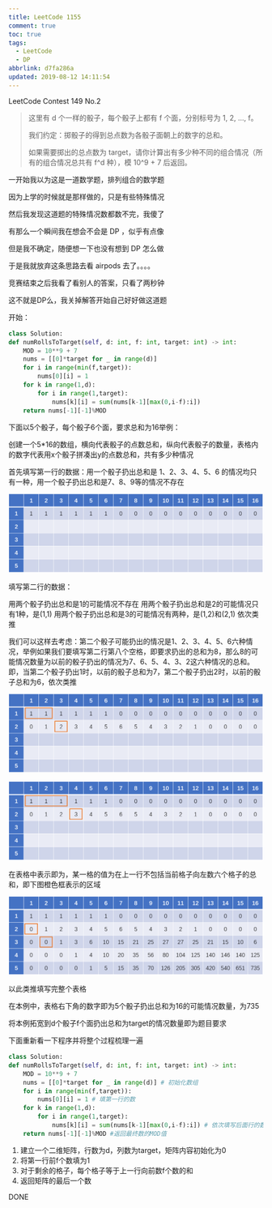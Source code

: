 ```yaml
---
title: LeetCode 1155
comment: true
toc: true
tags:
  - LeetCode
  - DP
abbrlink: d7fa286a
updated: 2019-08-12 14:11:54
---
```


LeetCode Contest 149 No.2

> 这里有 d 个一样的骰子，每个骰子上都有 f 个面，分别标号为 1, 2, ..., f。
> 
> 我们约定：掷骰子的得到总点数为各骰子面朝上的数字的总和。
> 
> 如果需要掷出的总点数为 target，请你计算出有多少种不同的组合情况（所有的组合情况总共有 f^d 种），模 10^9 + 7 后返回。

一开始我以为这是一道数学题，排列组合的数学题

因为上学的时候就是那样做的，只是有些特殊情况

然后我发现这道题的特殊情况数都数不完，我傻了

有那么一个瞬间我在想会不会是 DP ，似乎有点像

但是我不确定，随便想一下也没有想到 DP 怎么做

于是我就放弃这条思路去看 airpods 去了。。。。

竞赛结束之后我看了看别人的答案，只看了两秒钟

这不就是DP么，我关掉解答开始自己好好做这道题

开始：


```python
class Solution:
def numRollsToTarget(self, d: int, f: int, target: int) -> int:
    MOD = 10**9 + 7
    nums = [[0]*target for _ in range(d)]
    for i in range(min(f,target)):
        nums[0][i] = 1
    for k in range(1,d):
        for i in range(1,target):
            nums[k][i] = sum(nums[k-1][max(0,i-f):i])
    return nums[-1][-1]%MOD 
```

下面以5个骰子，每个骰子6个面，要求总和为16举例：

创建一个5*16的数组，横向代表骰子的点数总和，纵向代表骰子的数量，表格内的数字代表用x个骰子拼凑出y的点数总和，共有多少种情况

首先填写第一行的数据：用一个骰子扔出总和是 1、2、3、4、5、6 的情况均只有一种，用一个骰子扔出总和是7、8、9等的情况不存在

![](1155_1.png)


填写第二行的数据：

用两个骰子扔出总和是1的可能情况不存在
用两个骰子扔出总和是2的可能情况只有1种，是(1,1)
用两个骰子扔出总和是3的可能情况有两种，是(1,2)和(2,1)
依次类推

我们可以这样去考虑：第二个骰子可能扔出的情况是1、2、3、4、5、6六种情况，举例如果我们要填写第二行第八个空格，即要求扔出的总和为8，那么8的可能情况数量为以前的骰子扔出的情况为7、6、5、4、3、2这六种情况的总和。即，当第二个骰子扔出1时，以前的骰子总和为7，第二个骰子扔出2时，以前的骰子总和为6，依次类推


![](1155_2.png)


![](1155_3.png)


在表格中表示即为，某一格的值为在上一行不包括当前格子向左数六个格子的总和，即下图橙色框表示的区域

![](1155_5.gif)

以此类推填写完整个表格

在本例中，表格右下角的数字即为5个骰子扔出总和为16的可能情况数量，为735

将本例拓宽到d个骰子f个面扔出总和为target的情况数量即为题目要求

下面重新看一下程序并将整个过程梳理一遍


```python
class Solution:
def numRollsToTarget(self, d: int, f: int, target: int) -> int:
    MOD = 10**9 + 7
    nums = [[0]*target for _ in range(d)] # 初始化数组
    for i in range(min(f,target)):
        nums[0][i] = 1 # 填第一行的数
    for k in range(1,d):
        for i in range(1,target):
            nums[k][i] = sum(nums[k-1][max(0,i-f):i]) # 依次填写后面行的数
    return nums[-1][-1]%MOD #返回最终数的MOD值
```

1. 建立一个二维矩阵，行数为d，列数为target，矩阵内容初始化为0
2. 将第一行前f个数填为1
3. 对于剩余的格子，每个格子等于上一行向前数f个数的和
4. 返回矩阵的最后一个数

DONE

